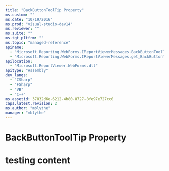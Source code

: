 ```yaml
---
title: "BackButtonToolTip Property"
ms.custom: ""
ms.date: "10/19/2016"
ms.prod: "visual-studio-dev14"
ms.reviewer: ""
ms.suite: ""
ms.tgt_pltfrm: ""
ms.topic: "managed-reference"
apiname: 
  - "Microsoft.Reporting.WebForms.IReportViewerMessages.BackButtonToolTip"
  - "Microsoft.Reporting.WebForms.IReportViewerMessages.get_BackButtonToolTip"
apilocation: 
  - "Microsoft.ReportViewer.WebForms.dll"
apitype: "Assembly"
dev_langs: 
  - "CSharp"
  - "FSharp"
  - "VB"
  - "C++"
ms.assetid: 37832d6e-6212-4b80-8727-8fe97e727cc0
caps.latest.revision: 2
ms.author: "mblythe"
manager: "mblythe"
---
```

# BackButtonToolTip Property
# testing content